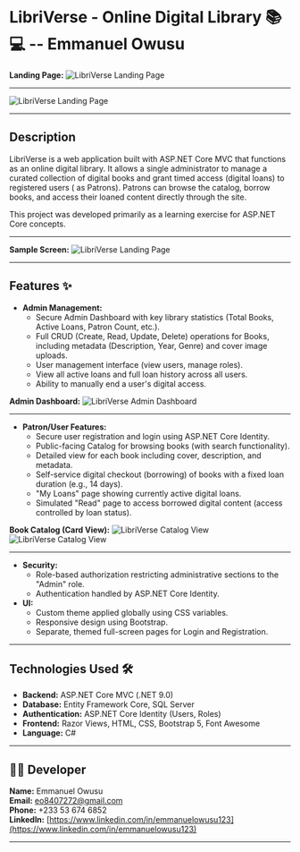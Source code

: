﻿# LibriVerse - Online Digital Library 📚💻 -- Emmanuel Owusu

**Landing Page:**
![LibriVerse Landing Page](docs/images/landing-page.png "LibriVerse Home")

---


![LibriVerse Landing Page](docs/images/landing2.png "LibriVerse Home")

---
## Description

LibriVerse is a web application built with ASP.NET Core MVC that functions as an online digital library. It allows a single administrator to manage a curated collection of digital books and grant timed access (digital loans) to registered users ( as Patrons). Patrons can browse the catalog, borrow books, and access their loaned content directly through the site.

This project was developed primarily as a learning exercise for ASP.NET Core concepts.

---

**Sample Screen:**
![LibriVerse Landing Page](docs/images/oliver.png "SampleScreen")

---

## Features ✨

* **Admin Management:**
    * Secure Admin Dashboard with key library statistics (Total Books, Active Loans, Patron Count, etc.).
    * Full CRUD (Create, Read, Update, Delete) operations for Books, including metadata (Description, Year, Genre) and cover image uploads.
    * User management interface (view users, manage roles).
    * View all active loans and full loan history across all users.
    * Ability to manually end a user's digital access.


**Admin Dashboard:**
![LibriVerse Admin Dashboard](docs/images/admin-dashboard.png "Admin Control Panel")

---
* **Patron/User Features:**
    * Secure user registration and login using ASP.NET Core Identity.
    * Public-facing Catalog for browsing books (with search functionality).
    * Detailed view for each  book including cover, description, and metadata.
    * Self-service digital checkout (borrowing) of books with a fixed loan duration (e.g., 14 days).
    * "My Loans" page showing currently active digital loans.
    * Simulated "Read" page to access borrowed digital content (access controlled by loan status).

**Book Catalog (Card View):**
![LibriVerse Catalog View](docs/images/catalog-view.png "Public Book Catalog")
![LibriVerse Catalog View](docs/images/catalog2.png "Public Book Catalog")

---



* **Security:**
    * Role-based authorization restricting administrative sections to the "Admin" role.
    * Authentication handled by ASP.NET Core Identity.
* **UI:**
    * Custom theme applied globally using CSS variables.
    * Responsive design using Bootstrap.
    * Separate, themed full-screen pages for Login and Registration.

---

## Technologies Used 🛠️

* **Backend:** ASP.NET Core MVC (.NET 9.0)
* **Database:** Entity Framework Core, SQL Server
* **Authentication:** ASP.NET Core Identity (Users, Roles)
* **Frontend:** Razor Views, HTML, CSS, Bootstrap 5, Font Awesome
* **Language:** C#

---

## 👨‍💻 Developer

**Name:** Emmanuel Owusu  
**Email:** [eo8407272@gmail.com](mailto:eo8407272@gmail.com)  
**Phone:** +233 53 674 6852  
**LinkedIn:** [https://www.linkedin.com/in/emmanuelowusu123](https://www.linkedin.com/in/emmanuelowusu123)

---

